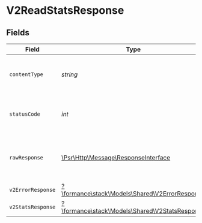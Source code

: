 # V2ReadStatsResponse


## Fields

| Field                                                                                                        | Type                                                                                                         | Required                                                                                                     | Description                                                                                                  |
| ------------------------------------------------------------------------------------------------------------ | ------------------------------------------------------------------------------------------------------------ | ------------------------------------------------------------------------------------------------------------ | ------------------------------------------------------------------------------------------------------------ |
| `contentType`                                                                                                | *string*                                                                                                     | :heavy_check_mark:                                                                                           | HTTP response content type for this operation                                                                |
| `statusCode`                                                                                                 | *int*                                                                                                        | :heavy_check_mark:                                                                                           | HTTP response status code for this operation                                                                 |
| `rawResponse`                                                                                                | [\Psr\Http\Message\ResponseInterface](https://www.php-fig.org/psr/psr-7/#33-psrhttpmessageresponseinterface) | :heavy_minus_sign:                                                                                           | Raw HTTP response; suitable for custom response parsing                                                      |
| `v2ErrorResponse`                                                                                            | [?\formance\stack\Models\Shared\V2ErrorResponse](../../models/shared/V2ErrorResponse.md)                     | :heavy_minus_sign:                                                                                           | Error                                                                                                        |
| `v2StatsResponse`                                                                                            | [?\formance\stack\Models\Shared\V2StatsResponse](../../models/shared/V2StatsResponse.md)                     | :heavy_minus_sign:                                                                                           | OK                                                                                                           |
